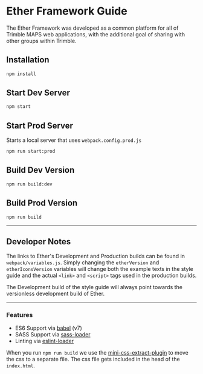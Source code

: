 # Ether Framework Guide

The Ether Framework was developed as a common platform for all of Trimble MAPS web applications, with the additional goal of sharing with other groups within Trimble.

## Installation

```bash
npm install
```

## Start Dev Server

```bash
npm start
```

## Start Prod Server

Starts a local server that uses `webpack.config.prod.js`

```bash
npm run start:prod
```

## Build Dev Version

```bash
npm run build:dev
```

## Build Prod Version

```bash
npm run build
```

---
## Developer Notes

The links to Ether's Development and Production builds can be found in `webpack/variables.js`. Simply changing the `etherVersion` and `etherIconsVersion` variables will change both the example texts in the style guide and the actual `<link>` and `<script>` tags used in the production builds.

The Development build of the style guide will always point towards the versionless development build of Ether.

---

### Features

* ES6 Support via [babel](https://babeljs.io/) (v7)
* SASS Support via [sass-loader](https://github.com/jtangelder/sass-loader)
* Linting via [eslint-loader](https://github.com/MoOx/eslint-loader)

When you run `npm run build` we use the [mini-css-extract-plugin](https://github.com/webpack-contrib/mini-css-extract-plugin) to move the css to a separate file. The css file gets included in the head of the `index.html`.
